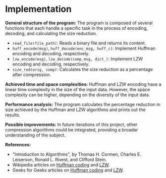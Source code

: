 
# Implementation

**General structure of the program:** The program is composed of several functions that each handle a specific task in the process of encoding, decoding, and calculating the size reduction.

- `read_file(file_path)`: Reads a binary file and returns its content.
- `huff_encode(msg)`, `huff_decode(enc_msg, huff_c)`: Implement Huffman encoding and decoding, respectively.
- `lzw_encode(msg)`, `lzw_decode(comp_msg, dict_)`: Implement LZW encoding and decoding, respectively.
- `size_red(orig, comp)`: Calculates the size reduction as a percentage after compression.

**Achieved time and space complexities:** Huffman and LZW encoding have a linear time complexity in the size of the input data. However, the space complexity can be higher, depending on the diversity of the input data.

**Performance analysis:** The program calculates the percentage reduction in size achieved by the Huffman and LZW algorithms and prints out the results.

**Possible improvements:** In future iterations of this project, other compression algorithms could be integrated, providing a broader understanding of the subject.

**References:**

- "Introduction to Algorithms", by Thomas H. Cormen, Charles E. Leiserson, Ronald L. Rivest, and Clifford Stein.
- Wikipedia articles on [Huffman coding](https://en.wikipedia.org/wiki/Huffman_coding) and [LZW](https://en.wikipedia.org/wiki/Lempel–Ziv–Welch).
- Geeks for Geeks articles on [Huffman coding](https://www.geeksforgeeks.org/huffman-coding-greedy-algo-3/) and [LZW](https://www.geeksforgeeks.org/lzw-lempel-ziv-welch-compression-technique/).